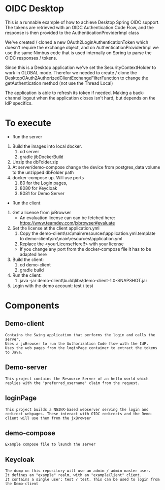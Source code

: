 # OIDC Desktop

This is a runnable example of how to achieve Desktop Spring OIDC support.
The tokens are retrieved with an OIDC Authentication Code Flow, and the response is then provided to the AuthenticationProviderImpl class

We've created / cloned a new OAuth2LoginAuthenticationToken which doesn't require the exchange object, and on AuthenticationProviderImpl we use the same Nimbus code that is used internally on Spring to parse the OIDC responses / tokens.

Since this is a Desktop application we've set the SecurityContextHolder to work in GLOBAL mode.
Therefor we needed to create / clone the DesktopOAuth2AuthorizedClientExchangeFilterFunction to change the getAuthentication method (not use the Thread Local)

The application is able to refresh its token if needed.
Making a back-channel logout when the application closes isn't hard, but depends on the IdP specifics.

# To execute

* Run the server

1. Build the images into local docker.
   1. cd server
   2. gradle jibDockerBuild
2. Unzip the dbFolder.zip
3. At server/demo-compose change the device from postgres_data volume to the unzipped dbFolder path
4. docker-compose up. Will use ports
   1. 80 for the Login pages, 
   2. 8080 for Keycloak
   3. 8081 for Demo Server

* Run the client

1. Get a license from jxBrowser
   * An evaluation license can can be fetched here: https://www.teamdev.com/jxbrowser#evaluate
2. Set the license at the client application.yml
   1. Copy the demo-client\src\main\resources\application.yml.template to demo-client\src\main\resources\application.yml
   2. Replace the <yourLicenseHere!!> with your license
   * If you change any port from the docker-compose file it has to be adapted here 
3. Build the client: 
   1. cd demo-client
   2. gradle build
3. Run the client:
   1. java -jar demo-client\build\libs\demo-client-1.0-SNAPSHOT.jar
4. Login with the demo account: test / test   

# Components

## Demo-client 
	Contains the Swing application that performs the login and calls the server.
	Uses a jxBrowser to run the Authorization Code flow with the IdP.
	Uses the web pages from the loginPage container to extract the tokens to Java.

## Demo-server
	This project contains the Resource Server of an hello world which replies with the "preferred_username" claim from the request.
	
## loginPage
	This project builds a NGINX-based webserver serving the login and redirect webpages. These interact with OIDC redirects and the Demo-client will use them from the jxBrowser
	
## demo-compose
	Example compose file to launch the server
	
## Keycloak
	The dump on this repository will use an admin / admin master user.
	It defines an "example" realm, with an "exampleClient" client.
	It contains a single user: test / test. This can be used to login from the Demo-client